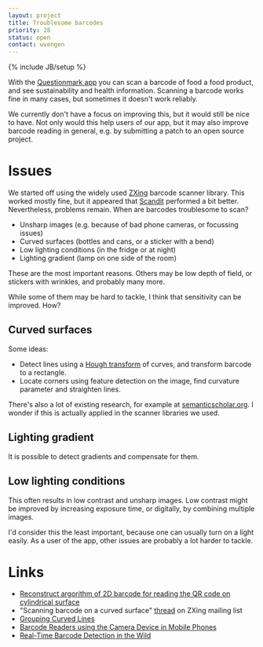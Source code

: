 ```yaml
---
layout: project
title: Troublesome barcodes
priority: 28
status: open
contact: wvengen
---
```

{% include JB/setup %}


With the [Questionmark app](://www.thequestionmark.org/download) you can scan a barcode of food
a food product, and see sustainability and health information. Scanning a barcode works fine in
many cases, but sometimes it doesn't work reliably.

We currently don't have a focus on improving this, but it would still be nice to have.
Not only would this help users of our app, but it may also improve barcode reading in general,
e.g. by submitting a patch to an open source project.


# Issues

We started off using the widely used [ZXing](https://github.com/zxing/zxing) barcode scanner library.
This worked mostly fine, but it appeared that [Scandit](http://www.scandit.com/) performed a bit better.
Nevertheless, problems remain. When are barcodes troublesome to scan?

- Unsharp images (e.g. because of bad phone cameras, or focussing issues)
- Curved surfaces (bottles and cans, or a sticker with a bend)
- Low lighting conditions (in the fridge or at night)
- Lighting gradient (lamp on one side of the room)

These are the most important reasons. Others may be low depth of field, or stickers with wrinkles, and
probably many more.

While some of them may be hard to tackle, I think that sensitivity can be improved. How?


## Curved surfaces

Some ideas:
- Detect lines using a [Hough transform](https://en.wikipedia.org/wiki/Hough_transform) of curves, and transform barcode to a rectangle.
- Locate corners using feature detection on the image, find curvature parameter and straighten lines.

There's also a lot of existing research, for example at [semanticscholar.org](https://www.semanticscholar.org/search?facets%5BfieldOfStudy%5D%5B%5D=Computer%20Science&q=ean%20barcode&sort=relevance&ae=false). I wonder if this is actually applied in the scanner libraries we used.


## Lighting gradient

It is possible to detect gradients and compensate for them.


## Low lighting conditions

This often results in low contrast and unsharp images. Low contrast might be improved by increasing
exposure time, or digitally, by combining multiple images.

I'd consider this the least important, because one can usually turn on a light easily. As a user of
the app, other issues are probably a lot harder to tackle.


# Links

- [Reconstruct argorithm of 2D barcode for reading the QR code on cylindrical surface](https://doi.org/10.1109/ICASID.2013.6825309)
- "Scanning barcode on a curved surface" [thread](http://git.net/ml/zxing/2014-08/threads.html) on ZXing mailing list
- [Grouping Curved Lines](https://www.semanticscholar.org/paper/Grouping-Curved-Lines-Rosin/0972a19f23cff9873409ae7fbf2492624f4f0ded)
- [Barcode Readers using the Camera Device in Mobile Phones](https://www.semanticscholar.org/paper/Barcode-Readers-using-the-Camera-Device-in-Mobile-Ohbuchi-Hanaizumi/9a0353a97717dbde7d832702c9e038af0e406480)
- [Real-Time Barcode Detection in the Wild](https://www.semanticscholar.org/paper/Real-Time-Barcode-Detection-in-the-Wild-Creusot-Munawar/cacd53e60a9b713cf71df842c18a8c14859e1c36)
